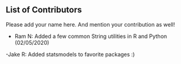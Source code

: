
## List of Contributors

Please add your name here. And mention your contribution as well!

- Ram N: Added a few common String utilities in R and Python (02/05/2020)

-Jake R: Added statsmodels to favorite packages :)